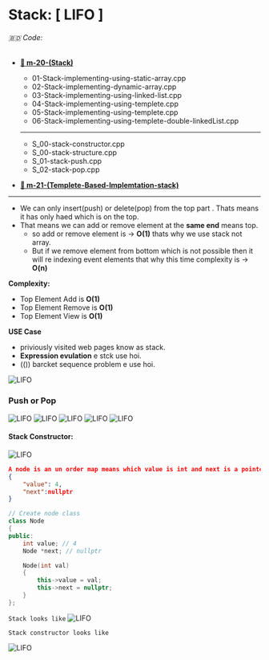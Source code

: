 # Stack: [ LIFO ]

<h6>🇧🇩 Code:</h6>

- <b>[📁 m-20-(Stack)](https://github.com/bappasahabapi/Level-1-ProblemSet-div-3-/tree/main/02-Basic%20Data%20Structure-C%2B%2B/week-6-%5Bstack%2Bqueue%5D) </b>

  - 01-Stack-implementing-using-static-array.cpp
  - 02-Stack-implementing-dynamic-array.cpp
  - 03-Stack-implementing-using-linked-list.cpp
  - 04-Stack-implementing-using-templete.cpp
  - 05-Stack-implementing-using-templete.cpp
  - 06-Stack-implementing-using-templete-double-linkedList.cpp
  --- 
  - S_00-stack-constructor.cpp
  - S_00-stack-structure.cpp
  - S_01-stack-push.cpp
  - S_02-stack-pop.cpp
- <b>[📁 m-21-(Templete-Based-Implemtation-stack)]() </b>
---

- We can only insert(push) or delete(pop) from the top part . Thats means it has only haed which is on the top.
- That means we can add or remove element at the **same end** means top.
  - so add or remove element is -> **O(1)** thats why we use stack not array.
  - But if we remove element from bottom which is not possible then it will re indexing event elements that why this time complexity is -> **O(n)**

<b>Complexity:</b>

- Top Element Add is **O(1)**
- Top Element Remove is **O(1)**
- Top Element View is **O(1)**

<b>USE Case</b>

- priviously visited web pages know as stack.
- **Expression evulation** e stck use hoi.
- (()) barcket sequence problem e use hoi.

![LIFO](./image/stack-1.png)

### Push or Pop

![LIFO](./image/stack-2.png)
![LIFO](./image/stack-3.png)
![LIFO](./image/stack-4.png)
![LIFO](./image/stack-5.png)
![LIFO](./image/stack-6.png)

<h4>Stack Constructor:</h4>

![LIFO](./image/stack-7.png)

```json
A node is an un order map means which value is int and next is a pointer to a node.
{
    "value": 4,
    "next":nullptr
}
```

```cpp
// Create node class
class Node
{
public:
    int value; // 4
    Node *next; // nullptr

    Node(int val)
    {
        this->value = val;
        this->next = nullptr;
    }
};
```

`Stack looks like`
![LIFO](./image/stack-9.png)

`Stack constructor looks like`

![LIFO](./image/stack-8.png)
